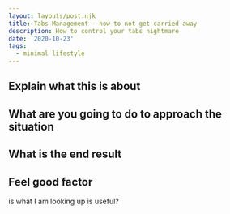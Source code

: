 ```yaml
---
layout: layouts/post.njk
title: Tabs Management - how to not get carried away
description: How to control your tabs nightmare
date: '2020-10-23'
tags:
  - minimal lifestyle
---
```


## Explain what this is about

## What are you going to do to approach the situation

## What is the end result

## Feel good factor



is what I am looking up is useful?

